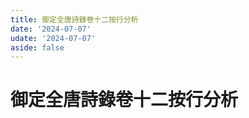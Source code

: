 ```yaml
---
title: 御定全唐詩錄卷十二按行分析
date: '2024-07-07'
udate: '2024-07-07'
aside: false
---
```

# 御定全唐詩錄卷十二按行分析

<LinePage :list="lines" :chapternum="12" />

<script setup>
const chapter = '卷十二';
import lines from '/data/qtsl/卷十二/lines.json'
</script>
